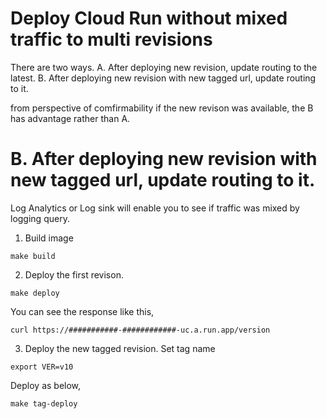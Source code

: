 # Deploy Cloud Run without mixed traffic to multi revisions
There are two ways.
A. After deploying new revision, update routing to the latest.
B. After deploying new revision with new tagged url, update routing to it.

from perspective of comfirmability if the new revison was available, the B has advantage rather than A.

# B. After deploying new revision with new tagged url, update routing to it.
Log Analytics or Log sink will enable you to see if traffic was mixed by logging query.

1. Build image
```
make build
```

2. Deploy the first revison.
```
make deploy
```
You can see the response like this,
```
curl https://###########-############-uc.a.run.app/version
```

3. Deploy the new tagged revision.
Set tag name
```
export VER=v10
```
Deploy as below,
```
make tag-deploy
```
